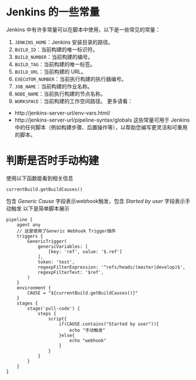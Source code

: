 # Jenkins 的一些常量
Jenkins 中有许多常量可以在脚本中使用，以下是一些常见的常量：
1.  `JENKINS_HOME`：Jenkins 安装目录的路径。
2.  `BUILD_ID`：当前构建的唯一标识符。
3.  `BUILD_NUMBER`：当前构建的编号。
4.  `BUILD_TAG`：当前构建的唯一标签。
5.  `BUILD_URL`：当前构建的 URL。
6.  `EXECUTOR_NUMBER`：当前执行构建的执行器编号。
7.  `JOB_NAME`：当前构建的作业名称。
8.  `NODE_NAME`：当前执行构建的节点名称。
9.  `WORKSPACE`：当前构建的工作空间路径。
更多请看：
- http://jenkins-server-url/env-vars.html/
- http://jenkins-server-url/pipeline-syntax/globals
这些常量可用于 Jenkins 中的任何脚本（例如构建步骤、后置操作等），以帮助您编写更灵活和可重用的脚本。

# 判断是否时手动构建
使用以下函数能看到相关信息
```
currentBuild.getBuildCauses()
```
包含 *Generic Cause* 字段表示webhook触发，包含 *Started by user* 字段表示手动触发 以下是简单脚本展示
```
pipeline {
    agent any
    // 这是使用了Generic Webhook Trigger插件
    triggers {
        GenericTrigger(
            genericVariables: [
                [key: 'ref', value: '$.ref']
            ],
            token: 'test',
            regexpFilterExpression: '^refs/heads/(master|develop)$',
            regexpFilterText: '$ref',
        )
    }
    environment {
        CAUSE = "${currentBuild.getBuildCauses()}"
    }
    stages {
        stage('pull-code') {
            steps {
                script{
                    if(CAUSE.contains("Started by user")){
                        echo "手动触发"
                    }else{
                        echo "webhook"
                    }
                }
            }
        }
    }
}
```